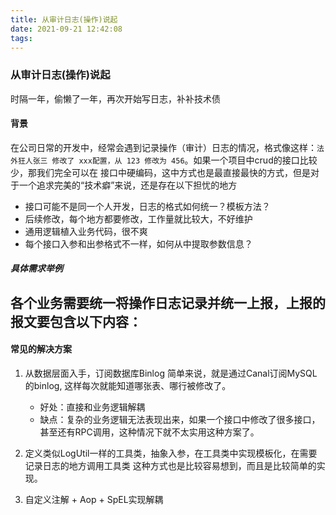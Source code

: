 ```yaml
---
title: 从审计日志(操作)说起
date: 2021-09-21 12:42:08
tags:
---
```



### 从审计日志(操作)说起

时隔一年，偷懒了一年，再次开始写日志，补补技术债

#### 背景
在公司日常的开发中，经常会遇到记录操作（审计）日志的情况，格式像这样：`法外狂人张三 修改了 xxx配置，从 123 修改为 456`。如果一个项目中crud的接口比较少，那我们完全可以在 接口中硬编码，这中方式也是最直接最快的方式，但是对于一个追求完美的“技术癖”来说，还是存在以下担忧的地方

- 接口可能不是同一个人开发，日志的格式如何统一？模板方法？
- 后续修改，每个地方都要修改，工作量就比较大，不好维护
- 通用逻辑植入业务代码，很不爽
- 每个接口入参和出参格式不一样，如何从中提取参数信息？

##### 具体需求举例
各个业务需要统一将操作日志记录并统一上报，上报的报文要包含以下内容：
- 


#### 常见的解决方案
1. 从数据层面入手，订阅数据库Binlog
    简单来说，就是通过Canal订阅MySQL的binlog, 这样每次就能知道哪张表、哪行被修改了。
    - 好处：直接和业务逻辑解耦
    - 缺点：复杂的业务逻辑无法表现出来，如果一个接口中修改了很多接口，甚至还有RPC调用，这种情况下就不太实用这种方案了。

2. 定义类似LogUtil一样的工具类，抽象入参，在工具类中实现模板化，在需要记录日志的地方调用工具类
    这种方式也是比较容易想到，而且是比较简单的实现。

3. 自定义注解 + Aop + SpEL实现解耦
